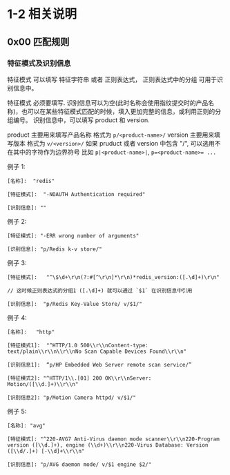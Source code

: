 # 1-2 相关说明

## 0x00 匹配规则

### 特征模式及识别信息

特征模式 可以填写 特征字符串 或者 正则表达式， 正则表达式中的分组 可用于识别信息中。

特征模式 必须要填写.
识别信息可以为空(此时名称会使用指纹提交时的产品名称)，也可以在某些特征模式匹配的时候，填入更加完整的信息，或利用正则的分组编号。
识别信息中，可以填写 product 和 version.

product 主要用来填写产品名称 格式为 `p/<product-name>/`
version 主要用来填写版本 格式为 `v/<version>/`
如果 pruduct 或者 version 中包含 "/", 可以选用不在其中的字符作为边界符号 比如 `p|<product-name>|`, `p=<product-name>= ...`

例子 1:

    [名称]:  "redis"

    [特征模式]:  "-NOAUTH Authentication required"

    [识别信息]: ""

例子 2:

    [特征模式]: "-ERR wrong number of arguments"

    [识别信息]: "p/Redis k-v store/"

例子 3:

    [特征模式]:   "^\$\d+\r\n(?:#[^\r\n]*\r\n)*redis_version:([.\d]+)\r\n"

    // 这时候正则表达式的分组1 ([.\d]+) 就可以通过 `$1` 在识别信息中引用

    [识别信息]:  "p/Redis Key-Value Store/ v/$1/"

例子 4:

    [名称]:   "http"

    [特征模式1]:  "^HTTP/1.0 500\\r\\nContent-type: text/plain\\r\\n\\r\\nNo Scan Capable Devices Found\\r\\n"

    [识别信息1]:  “p/HP Embedded Web Server remote scan service/”

    [特征模式2]: "^HTTP/1\\.[01] 200 OK\\r\\nServer: Motion/([\\d.]+)\\r\\n"

    [识别信息2]: "p/Motion Camera httpd/ v/$1/"

例子 5:

    [名称]: "avg"

    [特征模式]: "^220-AVG7 Anti-Virus daemon mode scanner\\r\\n220-Program version ([\\d.]+), engine (\\d+)\\r\\n220-Virus Database: Version ([\\d/.]+) [-\\d]+\\r\\n"

    [识别信息]: "p/AVG daemon mode/ v/$1 engine $2/"
